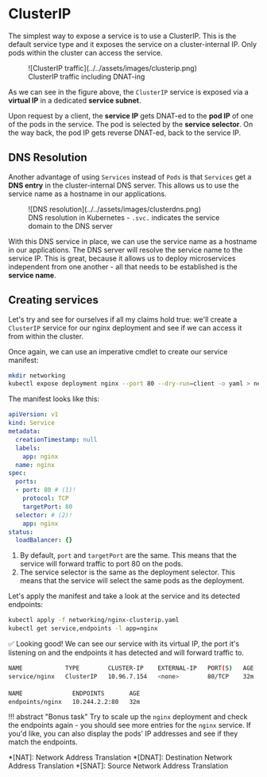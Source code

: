 # ClusterIP

The simplest way to expose a service is to use a ClusterIP. This is the default service type and it exposes the service on a cluster-internal IP. Only pods within the cluster can access the service.

<figure markdown>
  ![ClusterIP traffic](../../assets/images/clusterip.png)
  <figcaption>ClusterIP traffic including DNAT-ing</figcaption>
</figure>

As we can see in the figure above, the `ClusterIP` service is exposed via a **virtual IP** in a dedicated **service subnet**.

Upon request by a client, the **service IP** gets DNAT-ed to the **pod IP** of one of the pods in the service. The pod is selected by the **service selector**. On the way back, the pod IP gets reverse DNAT-ed, back to the service IP.

## DNS Resolution

Another advantage of using `Services` instead of `Pods` is that `Services` get a **DNS entry** in the cluster-internal DNS server. This allows us to use the service name as a hostname in our applications.

<figure markdown>
  ![DNS resolution](../../assets/images/clusterdns.png)
  <figcaption>DNS resolution in Kubernetes - <code>.svc.</code> indicates the service domain to the DNS server</figcaption>
</figure>

With this DNS service in place, we can use the service name as a hostname in our applications. The DNS server will resolve the service name to the service IP. This is great, because it allows us to deploy microservices independent from one another - all that needs to be established is the **service name**.

## Creating services

Let's try and see for ourselves if all my claims hold true: we'll create a `ClusterIP` service for our nginx deployment and see if we can access it from within the cluster.

Once again, we can use an imperative cmdlet to create our service manifest:

```bash
mkdir networking
kubectl expose deployment nginx --port 80 --dry-run=client -o yaml > networking/nginx-clusterip.yaml
```

The manifest looks like this:

<div class="annotate" markdown>

```yaml
apiVersion: v1
kind: Service
metadata:
  creationTimestamp: null
  labels:
    app: nginx
  name: nginx
spec:
  ports:
  - port: 80 # (1)!
    protocol: TCP
    targetPort: 80
  selector: # (2)!
    app: nginx
status:
  loadBalancer: {}
```

</div>

1.  By default, `port` and `targetPort` are the same. This means that the service will forward traffic to port 80 on the pods.
2.  The service selector is the same as the deployment selector. This means that the service will select the same pods as the deployment.

Let's apply the manifest and take a look at the service and its detected endpoints:

```bash
kubectl apply -f networking/nginx-clusterip.yaml
kubectl get service,endpoints -l app=nginx
```

✅ Looking good! We can see our service with its virtual IP, the port it's listening on and the endpoints it has detected and will forward traffic to.

```bash
NAME            TYPE        CLUSTER-IP    EXTERNAL-IP   PORT(S)   AGE
service/nginx   ClusterIP   10.96.7.154   <none>        80/TCP    32m

NAME              ENDPOINTS       AGE
endpoints/nginx   10.244.2.2:80   32m
```

!!! abstract "Bonus task"
    Try to scale up the `nginx` deployment and check the endpoints again - you should see more entries for the `nginx` service. If you'd like, you can also display the pods' IP addresses and see if they match the endpoints.

*[NAT]: Network Address Translation
*[DNAT]: Destination Network Address Translation
*[SNAT]: Source Network Address Translation

